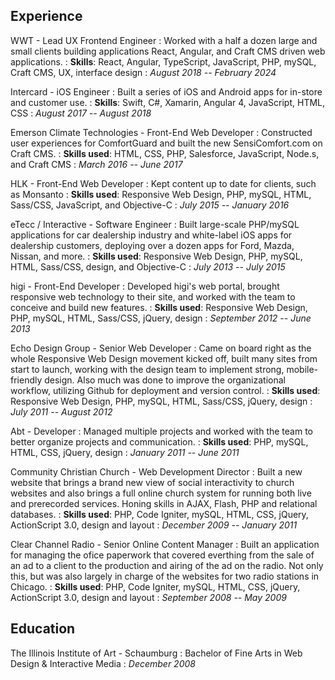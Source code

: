 ## Experience
WWT - Lead UX Frontend Engineer
: Worked with a half a dozen large and small clients building applications React, Angular, and Craft CMS driven web applications.
: **Skills**: React, Angular, TypeScript, JavaScript, PHP, mySQL, Craft CMS, UX, interface design
: *August 2018 -- February 2024*

Intercard - iOS Engineer
: Built a series of iOS and Android apps for in-store and customer use.
: **Skills**: Swift, C#, Xamarin, Angular 4, JavaScript, HTML, CSS
: *August 2017 -- August 2018*

Emerson Climate Technologies - Front-End Web Developer
: Constructed user experiences for ComfortGuard and built the new SensiComfort.com on Craft CMS.
: **Skills used**: HTML, CSS, PHP, Salesforce, JavaScript, Node.s, and Craft CMS
: *March 2016 -- June 2017*

HLK - Front-End Web Developer
: Kept content up to date for clients, such as Monsanto
: **Skills used**: Responsive Web Design, PHP, mySQL, HTML, Sass/CSS, JavaScript, and Objective-C
: *July 2015 -- January 2016*

eTecc / Interactive - Software Engineer
: Built large-scale PHP/mySQL applications for car dealership industry and white-label iOS apps for dealership customers, deploying over a dozen apps for Ford, Mazda, Nissan, and more.
: **Skills used**: Responsive Web Design, PHP, mySQL, HTML, Sass/CSS, design, and Objective-C
: *July 2013 -- July 2015*

higi - Front-End Developer
: Developed higi's web portal, brought responsive web technology to their site, and worked with the team to conceive and build new features.
: **Skills used**: Responsive Web Design, PHP, mySQL, HTML, Sass/CSS, jQuery, design
: *September 2012 -- June 2013*

Echo Design Group - Senior Web Developer
: Came on board right as the whole Responsive Web Design movement kicked off, built many sites from start to launch, working with the design team to implement strong, mobile-friendly design. Also much was done to improve the organizational workflow, utilizing Github for deployment and version control.
: **Skills used**: Responsive Web Design, PHP, mySQL, HTML, Sass/CSS, jQuery, design
: *July 2011 -- August 2012*

Abt - Developer
: Managed multiple projects and worked with the team to better organize projects and communication.
: **Skills used**: PHP, mySQL, HTML, CSS, jQuery, design
: *January 2011 -- June 2011*

Community Christian Church - Web Development Director
: Built a new website that brings a brand new view of social interactivity to church websites and also brings a full online church system for running both live and prerecorded services. Honing skills in AJAX, Flash, PHP and relational databases.
: **Skills used**: PHP, Code Igniter, mySQL, HTML, CSS, jQuery, ActionScript 3.0, design and layout
: *December 2009 -- January 2011*

Clear Channel Radio - Senior Online Content Manager
: Built an application for managing the ofice paperwork that covered everthing from the sale of an ad to a client to the production and airing of the ad on the radio. Not only this, but was also largely in charge of the websites for two radio stations in Chicago.
: **Skills used**: PHP, Code Igniter, mySQL, HTML, CSS, jQuery, ActionScript 3.0, design and layout
: *September 2008 -- May 2009*

## Education
The Illinois Institute of Art - Schaumburg
: Bachelor of Fine Arts in Web Design & Interactive Media
: *December 2008*